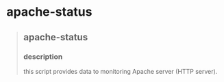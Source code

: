 # apache-status #
>## apache-status ##
>### description ###
>this script provides data to monitoring Apache server (HTTP server).
>
